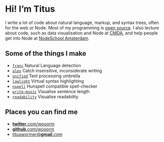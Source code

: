 # Hi!  I’m Titus

I write a lot of code about natural language, markup, and syntax trees, often
for the web or Node.
Most of my programming is [open source](https://github.com/wooorm).
I also lecture about code, such as data visualisation and Node at
[CMDA](https://www.cmd-amsterdam.nl/english/), and help people get into
Node at [NodeSchool Amsterdam](https://nodeschool.io/amsterdam/).

## Some of the things I make

*   [`franc`](https://github.com/wooorm/franc)
    Natural Language detection
*   [`alex`](http://alexjs.com)
    Catch insensitive, inconsiderate writing
*   [`unified`](https://unifiedjs.github.io)
    Text processing umbrella
*   [`lowlight`](https://github.com/wooorm/lowlight)
    Virtual syntax highlighting
*   [`nspell`](https://github.com/wooorm/nspell)
    Hunspell compatible spell-checker
*   [`write-music`](http://wooorm.com/write-music/)
    Visualise sentence length
*   [`readability`](http://wooorm.com/readability/)
    Visualise readability

## Places you can find me

*   [**twitter**.com/wooorm](https://twitter.com/wooorm)
*   [**github**.com/wooorm](https://github.com/wooorm)
*   [tituswormer@**gmail**.com](mailto:tituswormer@gmail.com)
